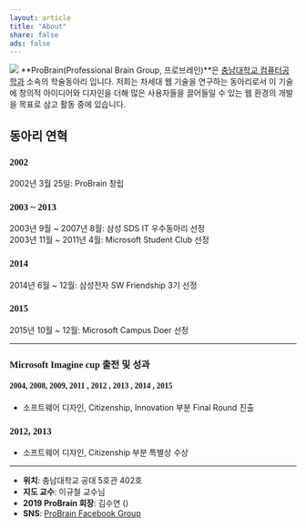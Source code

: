 ```yaml
---
layout: article
title: "About"
share: false
ads: false
---
```

<style>
h2[id], h3[id], h4[id] {
    font-family: 'Nanum Gothic';
}
</style>

<img src="{{ site.url }}/images/probrain-logo.jpg">  
**ProBrain(Professional Brain Group, 프로브레인)**은 <a href="https://computer.cnu.ac.kr">충남대학교 컴퓨터공학과</a> 소속의 학술동아리 입니다. 저희는 차세대 웹 기술을 연구하는 동아리로서 이 기술에 창의적 아이디어와 디자인을 더해 많은 사용자들을 끌어들일 수 있는 웹 환경의 개발을 목표로 삼고 활동 중에 있습니다.
  
## 동아리 연혁
### 2002
2002년 3월 25일: ProBrain 창립

### 2003 ~ 2013
2003년 9월 ~ 2007년 8월: 삼성 SDS IT 우수동아리 선정  
2003년 11월 ~ 2011년 4월: Microsoft Student Club 선정

### 2014
2014년 6월 ~ 12월: 삼성전자 SW Friendship 3기 선정  

### 2015
2015년 10월 ~ 12월: Microsoft Campus Doer 선정
  
---
### Microsoft Imagine cup 출전 및 성과
#### 2004, 2008, 2009, 2011 , 2012 , 2013 , 2014 , 2015  
- 소프트웨어 디자인, Citizenship, Innovation 부분 Final Round 진출  

### 2012, 2013  
- 소프트웨어 디자인, Citizenship 부분 특별상 수상  
  
--- 
- **위치**: 충남대학교 공대 5호관 402호  
- **지도 교수**: 이규철 교수님  
- **2019 ProBrain 회장**: 김수연 ()  
- **SNS**: <a href="https://www.facebook.com/groups/ProBrain2012">ProBrain Facebook Group</a>
